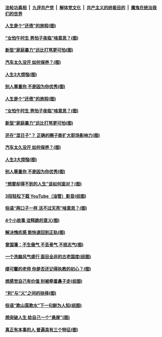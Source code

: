 

####  [法轮功真相](../../../../basic/blob/master/README.md?t=06201731) &nbsp;|&nbsp; [九评共产党](../../../../9ping.md/blob/master/README.md?t=06201731) &nbsp;|&nbsp; [解体党文化](../../../../jtdwh.md/blob/master/README.md?t=06201731)  &nbsp;|&nbsp; [共产主义的终极目的](../../../../gczydzjmd.md/blob/master/README.md?t=06201731) &nbsp;|&nbsp; [魔鬼在统治我们的世界](../../../../mgztzwmdsj.md/blob/master/README.md?t=06201731) 

#### [人生是个“还债”的旅程(图)](../pages/p8/936768.md?t=06201731) 

#### [“女怕午时生 男怕子夜临”啥意思？(图)](../pages/p8/937081.md?t=06201731) 

#### [新型“家庭暴力”远比打骂更可怕(图)](../pages/p8/936230.md?t=06201731) 

#### [汽车太久没开 如何保养？(图)](../pages/p8/937035.md?t=06201731) 

#### [人生3大烦恼(图)](../pages/p8/936959.md?t=06201731) 

#### [别人尊重你 不是因为你优秀(图)](../pages/p8/936253.md?t=06201731) 

#### [人生是个“还债”的旅程(图)](../pages/p8/936768.md?t=06201731) 

#### [“女怕午时生 男怕子夜临”啥意思？(图)](../pages/p8/937081.md?t=06201731) 

#### [新型“家庭暴力”远比打骂更可怕(图)](../pages/p8/936230.md?t=06201731) 

#### [还在“混日子”？ 正确的圈子能扩大职场影响力(图)](../pages/p8/937049.md?t=06201731) 

#### [汽车太久没开 如何保养？(图)](../pages/p8/937035.md?t=06201731) 

#### [人生3大烦恼(图)](../pages/p8/936959.md?t=06201731) 

#### [别人尊重你 不是因为你优秀(图)](../pages/p8/936253.md?t=06201731) 

#### [“想要却得不到的人生”该如何面对？(图)](../pages/p8/936933.md?t=06201731) 

#### [3招轻松下载 YouTube（油管）影音(组图)](../pages/p8/936922.md?t=06201731) 

#### [俗语“两口子一样 活不过天亮”啥意思？(图)](../pages/p8/936917.md?t=06201731) 

#### [4个小故事 诠释跪的意义(图)](../pages/p8/936353.md?t=06201731) 

#### [解决愧疚感 能快速回到正轨(图)](../pages/p8/936834.md?t=06201731) 

#### [曾国藩：不生傲气 不丢骨气 不损志气(图)](../pages/p8/936248.md?t=06201731) 

#### [一个洗脑风气盛行 面目全非的古老国度(组图)](../pages/p8/936759.md?t=06201731) 

#### [缪可馨的老师 你是否还记得执教的初心？(图)](../pages/p8/936737.md?t=06201731) 

#### [想感觉自己有价值 别被牵着鼻子走(组图)](../pages/p8/936721.md?t=06201731) 

#### [“利”与“义”之间的抉择(图)](../pages/p8/936246.md?t=06201731) 

#### [俗语“欺山莫欺水”下一句鲜为人知(组图)](../pages/p8/936659.md?t=06201731) 

#### [想突破人生 给自己一个“悬崖”(图)](../pages/p8/936658.md?t=06201731) 

#### [真正有本事的人 普遍具有三个特征(图)](../pages/p8/936032.md?t=06201731) 

